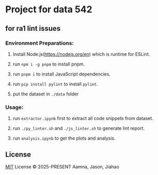 # Project for data 542

## for ra1 lint issues

### Environment Preparations:

1. Install Node.js(https://nodejs.org/en) which is runtime for ESLint.

2. run `npm i -g pnpm` to install pnpm.

3. run `pnpm i` to install JavaScript dependencies.

4. run `pip install pylint` to install `pylint`.

5. put the dataset in `./data` folder

### Usage:

1. run `extractor.ipynb` first to extract all code snippets from dataset.

2. run `./py_linter.sh` and `./js_linter.sh` to generate lint report.

3. run `analysis.ipynb` to get the plots and analysis.

## License

[MIT](./LICENSE) License © 2025-PRESENT Aamna, Jason, Jiahao